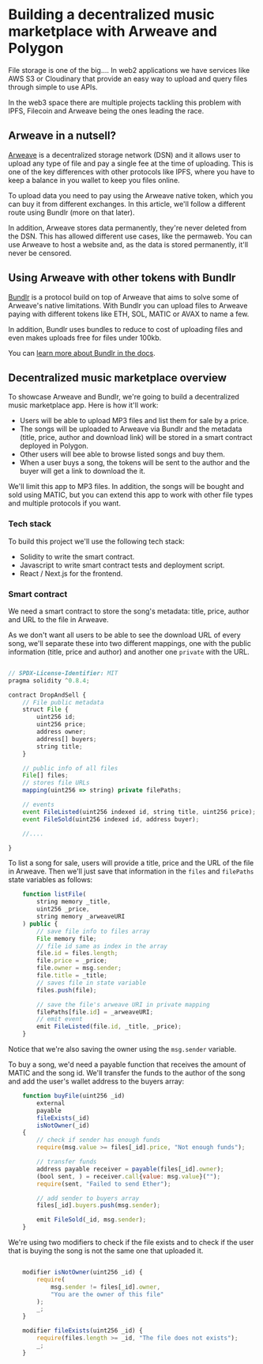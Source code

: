 # Building a decentralized music marketplace with Arweave and Polygon

File storage is one of the big.... In web2 applications we have services like AWS S3 or Cloudinary that provide an easy way to upload and query files through simple to use APIs.

In the web3 space there are multiple projects tackling this problem with IPFS, Filecoin and Arweave being the ones leading the race.

## Arweave in a nutsell?

[Arweave](https://www.arweave.org/) is a decentralized storage network (DSN) and it allows user to upload any type of file and pay a single fee at the time of uploading. This is one of the key differences with other protocols like IPFS, where you have to keep a balance in you wallet to keep you files online.

To upload data you need to pay using the Arweave native token, which you can buy it from different exchanges. In this article, we'll follow a different route using Bundlr (more on that later).

In addition, Arweave stores data permanently, they're never deleted from the DSN. This has allowed different use cases, like the permaweb. You can use Arweave to host a website and, as the data is stored permanently, it'll never be censored.

## Using Arweave with other tokens with Bundlr

[Bundlr](https://bundlr.network/) is a protocol build on top of Arweave that aims to solve some of Arweave's native limitations. With Bundlr you can upload files to Arweave paying with different tokens like ETH, SOL, MATIC or AVAX to name a few.

In addition, Bundlr uses bundles to reduce to cost of uploading files and even makes uploads free for files under 100kb.

You can [learn more about Bundlr in the docs](https://docs.bundlr.network/docs/overview).

## Decentralized music marketplace overview

To showcase Arweave and Bundlr, we're going to build a decentralized music marketplace app. Here is how it'll work:

- Users will be able to upload MP3 files and list them for sale by a price.
- The songs will be uploaded to Arweave via Bundlr and the metadata (title, price, author and download link) will be stored in a smart contract deployed in Polygon.
- Other users will bee able to browse listed songs and buy them.
- When a user buys a song, the tokens will be sent to the author and the buyer will get a link to download the it.

We'll limit this app to MP3 files. In addition, the songs will be bought and sold using MATIC, but you can extend this app to work with other file types and multiple protocols if you want.

### Tech stack

To build this project we'll use the following tech stack:

- Solidity to write the smart contract.
- Javascript to write smart contract tests and deployment script.
- React / Next.js for the frontend.

### Smart contract

We need a smart contract to store the song's metadata: title, price, author and URL to the file in Arweave.

As we don't want all users to be able to see the download URL of every song, we'll separate these into two different mappings, one with the public information (title, price and author) and another one `private` with the URL.

```js

// SPDX-License-Identifier: MIT
pragma solidity ^0.8.4;

contract DropAndSell {
    // File public metadata
    struct File {
        uint256 id;
        uint256 price;
        address owner;
        address[] buyers;
        string title;
    }

    // public info of all files
    File[] files;
    // stores file URLs
    mapping(uint256 => string) private filePaths;

    // events
    event FileListed(uint256 indexed id, string title, uint256 price);
    event FileSold(uint256 indexed id, address buyer);

    //....

}
```

To list a song for sale, users will provide a title, price and the URL of the file in Arweave. Then we'll just save that information in the `files` and `filePaths` state variables as follows:

```js
    function listFile(
        string memory _title,
        uint256 _price,
        string memory _arweaveURI
    ) public {
        // save file info to files array
        File memory file;
        // file id same as index in the array
        file.id = files.length;
        file.price = _price;
        file.owner = msg.sender;
        file.title = _title;
        // saves file in state variable
        files.push(file);

        // save the file's arweave URI in private mapping
        filePaths[file.id] = _arweaveURI;
        // emit event
        emit FileListed(file.id, _title, _price);
    }
```

Notice that we're also saving the owner using the `msg.sender` variable.

To buy a song, we'd need a payable function that receives the amount of MATIC and the song id. We'll transfer the funds to the author of the song and add the user's wallet address to the buyers array:

```js
    function buyFile(uint256 _id)
        external
        payable
        fileExists(_id)
        isNotOwner(_id)
    {
        // check if sender has enough funds
        require(msg.value >= files[_id].price, "Not enough funds");

        // transfer funds
        address payable receiver = payable(files[_id].owner);
        (bool sent, ) = receiver.call{value: msg.value}("");
        require(sent, "Failed to send Ether");

        // add sender to buyers array
        files[_id].buyers.push(msg.sender);

        emit FileSold(_id, msg.sender);
    }
```

We're using two modifiers to check if the file exists and to check if the user that is buying the song is not the same one that uploaded it.

```js

    modifier isNotOwner(uint256 _id) {
        require(
            msg.sender != files[_id].owner,
            "You are the owner of this file"
        );
        _;
    }

    modifier fileExists(uint256 _id) {
        require(files.length >= _id, "The file does not exists");
        _;
    }

```
